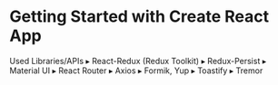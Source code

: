 # Getting Started with Create React App

Used Libraries/APIs
▸ React-Redux (Redux Toolkit)
▸ Redux-Persist
▸ Material UI
▸ React Router
▸ Axios
▸ Formik, Yup
▸ Toastify
▸ Tremor
